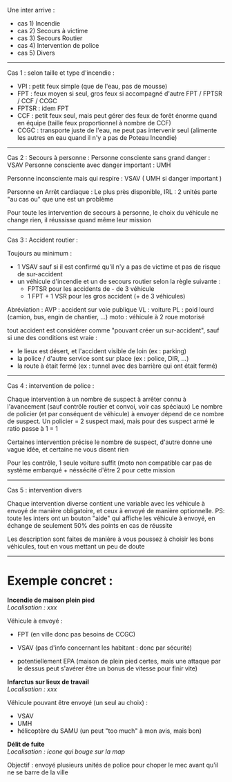 Une inter arrive : 
- cas 1) Incendie
- cas 2) Secours à victime
- cas 3) Secours Routier
- cas 4) Intervention de police
- cas 5) Divers

---

Cas 1 : selon taille et type d'incendie :
- VPI : petit feux simple (que de l'eau, pas de mousse)
- FPT : feux moyen si seul, gros feux si accompagné d'autre FPT / FPTSR / CCF / CCGC
- FPTSR : idem FPT
- CCF : petit feux seul, mais peut gérer des feux de forêt énorme quand en équipe (taille feux proportionnel à nombre de CCF)
- CCGC : transporte juste de l'eau, ne peut pas intervenir seul (alimente les autres en eau quand il n'y a pas de Poteau Incendie)

---

Cas 2 : Secours à personne :
Personne consciente sans grand danger : VSAV
Personne consciente avec danger important : UMH

Personne inconsciente mais qui respire : VSAV  ( UMH si danger important )

Personne en Arrêt cardiaque : Le plus près disponible, IRL : 2 unités parte "au cas ou" que une est un problème

Pour toute les intervention de secours à personne, le choix du véhicule ne change rien, il réussisse quand même leur mission

---

Cas 3 : Accident routier :

Toujours au minimum :
- 1 VSAV sauf si il est confirmé qu'il n'y a pas de victime et pas de risque de sur-accident
- un véhicule d'incendie et un de secours routier selon la règle suivante :
    - FPTSR pour les accidents de - de 3 véhicule
    - 1 FPT + 1 VSR pour les gros accident (+ de 3 véhicules)

Abréviation :
AVP : accident sur voie publique
VL : voiture
PL : poid lourd (camion, bus, engin de chantier, ...)
moto : véhicule à 2 roue motorisé

tout accident est considérer comme "pouvant créer un sur-accident", sauf si une des conditions est vraie :
- le lieux est désert, et l'accident visible de loin (ex : parking)
- la police / d'autre service sont sur place (ex : police, DIR, ...)
- la route à était fermé (ex : tunnel avec des barrière qui ont était fermé)

---

Cas 4 : intervention de police :

Chaque intervention à un nombre de suspect à arrêter connu à l'avancement (sauf contrôle routier et convoi, voir cas spéciaux)
Le nombre de policier (et par conséquent de véhicule) à envoyer dépend de ce nombre de suspect.
Un policier = 2 suspect maxi, mais pour des suspect armé le ratio passe à 1 = 1

Certaines intervention précise le nombre de suspect, d'autre donne une vague idée, et certaine ne vous disent rien

Pour les contrôle, 1 seule voiture suffit (moto non compatible car pas de système embarqué + néssécité d'être 2 pour cette mission

---

Cas 5 : intervention divers

Chaque intervention diverse contient une variable avec les véhicule à envoyé de manière obligatoire, et ceux à envoyé de manière optionnelle.
PS: toute les inters ont un bouton "aide" qui affiche les véhicule à envoyé, en échange de seulement 50% des points en cas de réussite

Les description sont faites de manière à vous poussez à choisir les bons véhicules, tout en vous mettant un peu de doute


---


# Exemple concret :

**Incendie de maison plein pied**  
*Localisation : xxx*

Véhicule à envoyé :

- FPT (en ville donc pas besoins de CCGC)

- VSAV (pas d'info concernant les habitant : donc par sécurité)

- potentiellement EPA (maison de plein pied certes, mais une attaque par le dessus peut s'avérer être un bonus de vitesse pour finir vite)




**Infarctus sur lieux de travail**  
*Localisation : xxx*

Véhicule pouvant être envoyé (un seul au choix) :
- VSAV
- UMH
- hélicoptère du SAMU (un peut "too much" à mon avis, mais bon)




**Délit de fuite**  
*Localisation : icone qui bouge sur la map*

Objectif :
envoyé plusieurs unités de police pour choper le mec avant qu'il ne se barre de la ville

